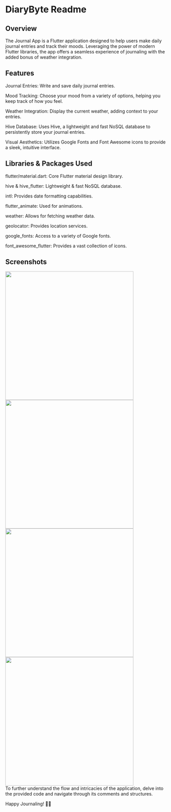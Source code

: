 # DiaryByte Readme

## Overview

The Journal App is a Flutter application designed to help users make daily journal entries and track their moods. Leveraging the power of modern Flutter libraries, the app offers a seamless experience of journaling with the added bonus of weather integration.

## Features

Journal Entries: Write and save daily journal entries.

Mood Tracking: Choose your mood from a variety of options, helping you keep track of how you feel.

Weather Integration: Display the current weather, adding context to your entries.

Hive Database: Uses Hive, a lightweight and fast NoSQL database to persistently store your journal entries.

Visual Aesthetics: Utilizes Google Fonts and Font Awesome icons to provide a sleek, intuitive interface.

## Libraries & Packages Used

flutter/material.dart: Core Flutter material design library.

hive & hive_flutter: Lightweight & fast NoSQL database.

intl: Provides date formatting capabilities.

flutter_animate: Used for animations.

weather: Allows for fetching weather data.

geolocator: Provides location services.

google_fonts: Access to a variety of Google fonts.

font_awesome_flutter: Provides a vast collection of icons.

## Screenshots

<img src="sim1.png"  width="400" height="auto">
<br>
<img src="sim2.png"  width="400" height="auto">
<br>
<img src="sim3.png"  width="400" height="auto">
<br>
<img src="sim4.png"  width="400" height="auto">
<br>
To further understand the flow and intricacies of the application, delve into the provided code and navigate through its comments and structures.

Happy Journaling! 📝📘
